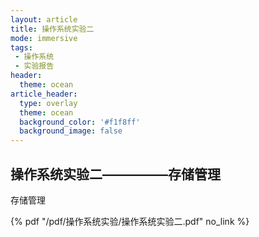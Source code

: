 ```yaml
---
layout: article
title: 操作系统实验二
mode: immersive
tags:
 - 操作系统
 - 实验报告
header:
  theme: ocean
article_header:
  type: overlay
  theme: ocean
  background_color: '#f1f8ff'
  background_image: false
---
```


## 操作系统实验二—————存储管理

存储管理

 {% pdf "/pdf/操作系统实验/操作系统实验二.pdf" no_link %}